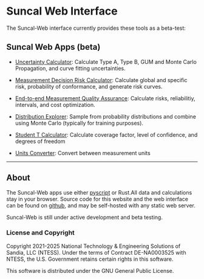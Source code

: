 # Suncal Web Interface

The Suncal-Web interface currently provides these tools as a beta-test:

## Suncal Web Apps (beta)

- [Uncertainty Calculator](uncert/index.html): Calculate Type A, Type B, GUM and Monte Carlo Propagation, and curve fitting uncertainties.
- [Measurement Decision Risk Calculator](risk/index.html): Calculate global and specific risk, probability of conformance, and generate risk curves.
- [End-to-end Measurement Quality Assurance](mqa/index.html): Calculate risks, reliabilitiy, intervals, and cost optimization.

- [Distribution Explorer](distributions.html): Sample from probability distributions and combine using Monte Carlo (typically for training purposes).
- [Student T Calculator](student.html): Calculate coverage factor, level of confidence, and degrees of freedom
- [Units Converter](units.html): Convert between measurement units


---

## About

The Suncal-Web apps use either [pyscript](https://pyscript.net) or Rust.All data and calculations stay in your browser.
Source code for this website and the web interface can be found on [github](https://github.com/sandialabs/suncal/tree/gh-pages),
and may be self-hosted with any static web server.

Suncal-Web is still under active development and beta testing.


### License and Copyright

Copyright 2021-2025 National Technology & Engineering Solutions of Sandia, LLC (NTESS). Under the terms of Contract DE-NA0003525 with NTESS, the U.S. Government retains certain rights in this software.

This software is distributed under the GNU General Public License.
